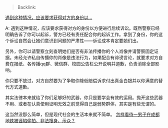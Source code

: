 > Backlink: 

[遇到这种情况，应该要求获得对方的身份以…](https://www.zhihu.com/pin/1652172611231756288)


A: 遇到这种情况，应该要求获得对方的身份以方便进行后续诉讼。既然警察已经明确告诉了你可以起诉，警方已经有责任配合你的起诉工作。拿到了身份，你的这个诉讼自然会让她们意识到问题的严肃性——诉讼成本肯定要她们出。

另外，你可以请警察立刻查明她们是否有非法传播你的个人肖像并请警察固定证据。未经允许私自传播你的肖像是违法行为，如果配合有诽谤言论，就要求对方自费在报纸、各传播qq群、微信群、校园公告栏公开说明并道歉，负责消除全部影响。

你只要不放过，对方自然要为了争取你降低赔偿诉求付出真金白银并以你满意的替代方式道歉。

其实法律本来就给了你们足够好的武器，你只是要学会有效的运用。抛开这些武器不用、或者在认真使用证明无效之前觉得自己是弱势群体，其实是有些无谓的。

这当然没那么简单，但是现代社会的生活本来就不简单。
[怎样看待一男子在成都地铁被诬陷偷拍、非法搜身、示众？](https://www.zhihu.com/question/606287480/answer/3071093482)
